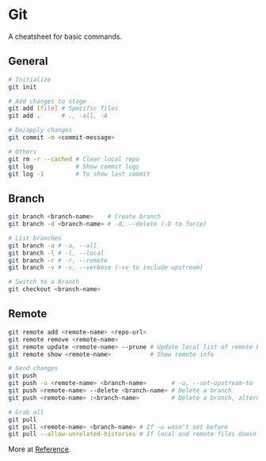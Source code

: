 # Git

A cheatsheet for basic commands.

## General

```bash
# Initialize
git init
```

```bash
# Add changes to stage
git add [file] # Specific files
git add .      # ., -all, -A
```

```bash
# Do/apply changes
git commit -m <commit-message>
```

```bash
# Others
git rm -r --cached # Clear local repo
git log            # Show commit logs
git log -1         # To show last commit
```

## Branch

```bash
git branch <branch-name>    # Create branch
git branch -d <branch-name> # -d, --delete (-D to force)
```

```bash
# List branches
git branch -a # -a, --all
git branch -l # -l, --local
git branch -r # -r, --remote
git branch -v # -v, --verbose (-vv to include upstream)
```

```bash
# Switch to a branch
git checkout <branch-name>
```

## Remote

```bash
git remote add <remote-name> <repo-url>
git remote remove <remote-name>
git remote update <remote-name> --prune # Update local list of remote branches
git remote show <remote-name>           # Show remote info
```

```bash
# Send changes
git push
git push -u <remote-name> <branch-name>       # -u, --set-upstream-to
git push <remote-name> --delete <branch-name> # Delete a branch
git push <remote-name> :<branch-name>         # Delete a branch, alternative
```

```bash
# Grab all
git pull
git pull <remote-name> <branch-name> # If -u wasn't set before
git pull --allow-unrelated-histories # If local and remote files doesn't match
```

More at [Reference](https://git-scm.com/docs).
